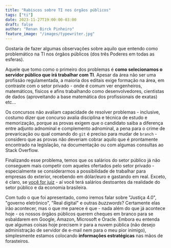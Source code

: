 ```yaml
---
title: "Rabiscos sobre TI nos órgãos públicos"
tags: ["ti"]
date: 2023-11-27T19:00:00-03:00
draft: false
author: "Renan Birck Pinheiro"
feature_image: "/images/typewriter.jpg"
---
```


Gostaria de fazer algumas observações sobre aquilo que entendo como problemático na TI nos órgãos públicos (dos três Poderes em todas as esferas).

Aquele que tomo como o primeiro dos problemas é **como selecionamos o servidor público que irá trabalhar com TI**. Apesar da área não ser uma profissão regulamentada, a maioria dos editais exige formação na área, em contraste com o setor privado - onde é comum ver engenheiros, matemáticos, físicos e afins trabalhando como desenvolvedores, cientistas de dados (aproveitando a base matemática dos profissionais de exatas) etc...

Os concursos não avaliam capacidade de resolver problemas - inclusive, costumo dizer que concurso avalia disciplina e técnica de estudo e memorização, porque as provas exigem que o candidato saiba a diferença entre adjunto adnominal e complemento adnominal, a pena para o crime de prevaricação ou qual comando do `git` é preciso para mudar de `branch` - considero que as provas não deveriam cobrar aquilo que é prontamente encontrado na legislação, na documentação ou com algumas consultas ao Stack Overflow.

Finalizando esse problema, temos que os salários do setor público já não conseguem mais competir com aqueles ofertados pelo setor privado - especialmente se considerarmos a possibilidade de trabalhar para empresas do exterior, recebendo em dólar/euro e gastando em real. Exceto, é claro, se [você for juiz](https://oglobo.globo.com/politica/noticia/2023/07/23/metade-dos-juizes-do-brasil-ganha-mais-que-os-ministros-do-stf-entenda.ghtml) - aí você terá salários destoantes da realidade do setor público e da economia brasileira. 

Com tudo o que foi apresentado, como iremos falar sobre "Justiça 4.0", "governo eletrônico", "Real digital" e outras _buzzwords_? Certamente elas irão acontecer, mas o que me parece é que - nada além do que já acontece hoje - os nossos órgãos públicos querem cheques em branco para se esbaldarem em Google, Amazon, Microsoft e Oracle. Embora eu entenda que algumas coisas hoje precisem ir para a nuvem pública (não desejo administração de servidor de e-mail nem para o meu pior inimigo), simplesmente estamos colocando **informações estratégicas** nas mãos de forasteiros.
